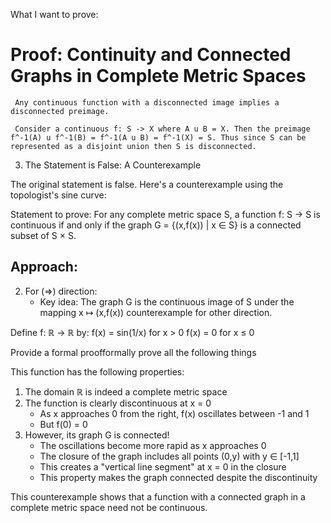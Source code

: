 What I want to prove:

# Proof: Continuity and Connected Graphs in Complete Metric Spaces



     Any continuous function with a disconnected image implies a disconnected preimage.

     Consider a continuous f: S -> X where A u B = X. Then the preimage f^-1(A) u f^-1(B) = f^-1(A u B) = f^-1(X) = S. Thus since S can be represented as a disjoint union then S is disconnected.

3. The Statement is False: A Counterexample

The original statement is false. Here's a counterexample using the topologist's sine curve:

Statement to prove:
For any complete metric space S, a function f: S → S is continuous if and only if the graph 
G = {(x,f(x)) | x ∈ S} is a connected subset of S × S.

## Approach:

2. For (⇒) direction:
   - Key idea: The graph G is the continuous image of S under the mapping x ↦ (x,f(x))
counterexample for other direction. 


Define f: ℝ → ℝ by:
   f(x) = sin(1/x) for x > 0
   f(x) = 0     for x ≤ 0

Provide a formal proofformally prove all the following things 



This function has the following properties:
1. The domain ℝ is indeed a complete metric space
2. The function is clearly discontinuous at x = 0
   - As x approaches 0 from the right, f(x) oscillates between -1 and 1
   - But f(0) = 0
3. However, its graph G is connected!
   - The oscillations become more rapid as x approaches 0
   - The closure of the graph includes all points (0,y) with y ∈ [-1,1]
   - This creates a "vertical line segment" at x = 0 in the closure
   - This property makes the graph connected despite the discontinuity

This counterexample shows that a function with a connected graph in a complete metric space need not be continuous.

